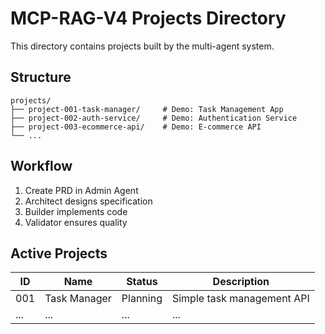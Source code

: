 # MCP-RAG-V4 Projects Directory

This directory contains projects built by the multi-agent system.

## Structure

```
projects/
├── project-001-task-manager/     # Demo: Task Management App
├── project-002-auth-service/     # Demo: Authentication Service
├── project-003-ecommerce-api/    # Demo: E-commerce API
└── ...
```

## Workflow

1. Create PRD in Admin Agent
2. Architect designs specification
3. Builder implements code
4. Validator ensures quality

## Active Projects

| ID | Name | Status | Description |
|----|------|--------|-------------|
| 001 | Task Manager | Planning | Simple task management API |
| ... | ... | ... | ... |